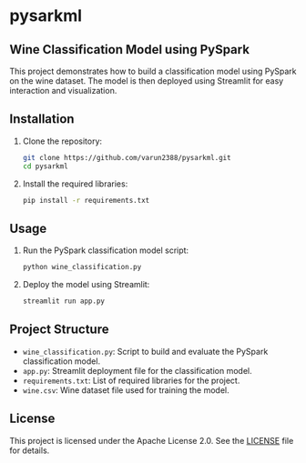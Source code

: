 # pysarkml

## Wine Classification Model using PySpark

This project demonstrates how to build a classification model using PySpark on the wine dataset. The model is then deployed using Streamlit for easy interaction and visualization.

## Installation

1. Clone the repository:
   ```bash
   git clone https://github.com/varun2388/pysarkml.git
   cd pysarkml
   ```

2. Install the required libraries:
   ```bash
   pip install -r requirements.txt
   ```

## Usage

1. Run the PySpark classification model script:
   ```bash
   python wine_classification.py
   ```

2. Deploy the model using Streamlit:
   ```bash
   streamlit run app.py
   ```

## Project Structure

- `wine_classification.py`: Script to build and evaluate the PySpark classification model.
- `app.py`: Streamlit deployment file for the classification model.
- `requirements.txt`: List of required libraries for the project.
- `wine.csv`: Wine dataset file used for training the model.

## License

This project is licensed under the Apache License 2.0. See the [LICENSE](LICENSE) file for details.
